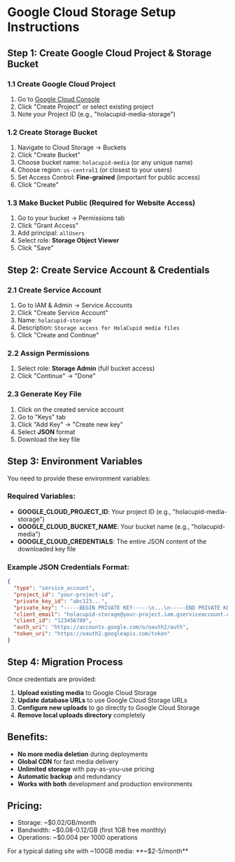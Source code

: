# Google Cloud Storage Setup Instructions

## Step 1: Create Google Cloud Project & Storage Bucket

### 1.1 Create Google Cloud Project
1. Go to [Google Cloud Console](https://console.cloud.google.com/)
2. Click "Create Project" or select existing project
3. Note your Project ID (e.g., "holacupid-media-storage")

### 1.2 Create Storage Bucket
1. Navigate to Cloud Storage → Buckets
2. Click "Create Bucket"
3. Choose bucket name: `holacupid-media` (or any unique name)
4. Choose region: `us-central1` (or closest to your users)
5. Set Access Control: **Fine-grained** (important for public access)
6. Click "Create"

### 1.3 Make Bucket Public (Required for Website Access)
1. Go to your bucket → Permissions tab
2. Click "Grant Access"
3. Add principal: `allUsers`
4. Select role: **Storage Object Viewer**
5. Click "Save"

## Step 2: Create Service Account & Credentials

### 2.1 Create Service Account
1. Go to IAM & Admin → Service Accounts
2. Click "Create Service Account"
3. Name: `holacupid-storage`
4. Description: `Storage access for HolaCupid media files`
5. Click "Create and Continue"

### 2.2 Assign Permissions
1. Select role: **Storage Admin** (full bucket access)
2. Click "Continue" → "Done"

### 2.3 Generate Key File
1. Click on the created service account
2. Go to "Keys" tab
3. Click "Add Key" → "Create new key"
4. Select **JSON** format
5. Download the key file

## Step 3: Environment Variables

You need to provide these environment variables:

### Required Variables:
- **GOOGLE_CLOUD_PROJECT_ID**: Your project ID (e.g., "holacupid-media-storage")
- **GOOGLE_CLOUD_BUCKET_NAME**: Your bucket name (e.g., "holacupid-media")
- **GOOGLE_CLOUD_CREDENTIALS**: The entire JSON content of the downloaded key file

### Example JSON Credentials Format:
```json
{
  "type": "service_account",
  "project_id": "your-project-id",
  "private_key_id": "abc123...",
  "private_key": "-----BEGIN PRIVATE KEY-----\n...\n-----END PRIVATE KEY-----\n",
  "client_email": "holacupid-storage@your-project.iam.gserviceaccount.com",
  "client_id": "123456789",
  "auth_uri": "https://accounts.google.com/o/oauth2/auth",
  "token_uri": "https://oauth2.googleapis.com/token"
}
```

## Step 4: Migration Process

Once credentials are provided:
1. **Upload existing media** to Google Cloud Storage
2. **Update database URLs** to use Google Cloud Storage URLs
3. **Configure new uploads** to go directly to Google Cloud Storage
4. **Remove local uploads directory** completely

## Benefits:
- **No more media deletion** during deployments
- **Global CDN** for fast media delivery
- **Unlimited storage** with pay-as-you-use pricing
- **Automatic backup** and redundancy
- **Works with both** development and production environments

## Pricing:
- Storage: ~$0.02/GB/month
- Bandwidth: ~$0.08-0.12/GB (first 1GB free monthly)
- Operations: ~$0.004 per 1000 operations

For a typical dating site with ~100GB media: **~$2-5/month**